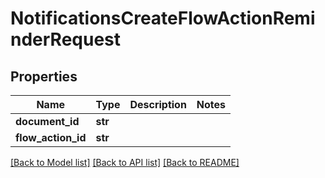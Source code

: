 # NotificationsCreateFlowActionReminderRequest

## Properties
Name | Type | Description | Notes
------------ | ------------- | ------------- | -------------
**document_id** | **str** |  | 
**flow_action_id** | **str** |  | 

[[Back to Model list]](../README.md#documentation-for-models) [[Back to API list]](../README.md#documentation-for-api-endpoints) [[Back to README]](../README.md)

